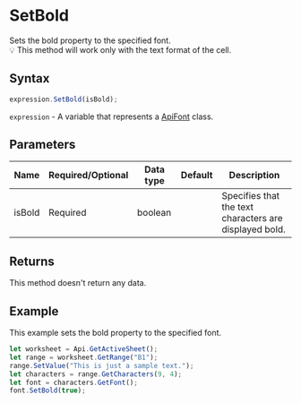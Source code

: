 # SetBold

Sets the bold property to the specified font.\
💡 This method will work only with the text format of the cell.

## Syntax

```javascript
expression.SetBold(isBold);
```

`expression` - A variable that represents a [ApiFont](../ApiFont.md) class.

## Parameters

| **Name** | **Required/Optional** | **Data type** | **Default** | **Description** |
| ------------- | ------------- | ------------- | ------------- | ------------- |
| isBold | Required | boolean |  | Specifies that the text characters are displayed bold. |

## Returns

This method doesn't return any data.

## Example

This example sets the bold property to the specified font.

```javascript editor-
let worksheet = Api.GetActiveSheet();
let range = worksheet.GetRange("B1");
range.SetValue("This is just a sample text.");
let characters = range.GetCharacters(9, 4);
let font = characters.GetFont();
font.SetBold(true);
```
